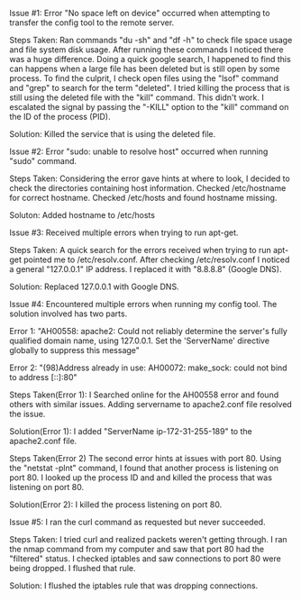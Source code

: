 Issue #1:
  Error "No space left on device" occurred when attempting to transfer the config tool to the remote server.

Steps Taken:
  Ran commands "du -sh" and "df -h" to check file space usage and file system disk usage.
  After running these commands I noticed there was a huge difference. Doing a quick google search, I happened to find this can happens when a large file has been deleted but is still open by some process. To find the culprit, I check open files using the "lsof" command and "grep" to search for the term "deleted".
  I tried killing the process that is still using the deleted file with the "kill" command. This didn't work. I escalated the signal by passing the "-KILL" option to the "kill" command on the ID of the process (PID).

Solution:
  Killed the service that is using the deleted file.

Issue #2:
  Error "sudo: unable to resolve host" occurred when running "sudo" command.

Steps Taken:
  Considering the error gave hints at where to look, I decided to check the directories containing host information.
  Checked /etc/hostname for correct hostname.
  Checked /etc/hosts and found hostname missing.

Soluton:
  Added hostname to /etc/hosts

Issue #3:
  Received multiple errors when trying to run apt-get.

Steps Taken:
  A quick search for the errors received when trying to run apt-get pointed me to /etc/resolv.conf.
  After checking /etc/resolv.conf I noticed a general "127.0.0.1" IP address.
  I replaced it with "8.8.8.8" (Google DNS).

Solution:
  Replaced 127.0.0.1 with Google DNS.

Issue #4:
  Encountered multiple errors when running my config tool. The solution involved has two parts.

  Error 1: "AH00558: apache2: Could not reliably determine the server's fully qualified domain name, using 127.0.0.1. Set the 'ServerName' directive globally to suppress this message"

  Error 2: "(98)Address already in use: AH00072: make_sock: could not bind to address [::]:80"

Steps Taken(Error 1):
  I Searched online for the AH00558 error and found others with similar issues. Adding servername to apache2.conf file resolved the issue.

Solution(Error 1):
  I added "ServerName ip-172-31-255-189" to the apache2.conf file.

Steps Taken(Error 2)
  The second error hints at issues with port 80. Using the "netstat -plnt" command, I found that another process is listening on port 80.
  I looked up the process ID and and killed the process that was listening on port 80.

Solution(Error 2):
  I killed the process listening on port 80.

Issue #5:
  I ran the curl command as requested but never succeeded.

Steps Taken:
  I tried curl and realized packets weren't getting through.
  I ran the nmap command from my computer and saw that port 80 had the "filtered" status. I checked iptables and saw connections to port 80 were being dropped. I flushed that rule.

Solution:
  I flushed the iptables rule that was dropping connections.
